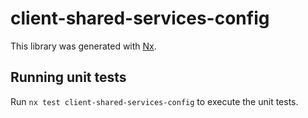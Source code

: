 # client-shared-services-config

This library was generated with [Nx](https://nx.dev).

## Running unit tests

Run `nx test client-shared-services-config` to execute the unit tests.
